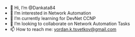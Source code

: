 - 👋 Hi, I’m @Dankata84
- 👀 I’m interested in Network Automation
- 🌱 I’m currently learning for DevNet CCNP
- 💞️ I’m looking to collaborate on Network Automation Tasks
- 📫 How to reach me: yordan.k.tsvetkov@gmail.com

<!---
Dankata84/Dankata84 is a ✨ special ✨ repository because its `README.md` (this file) appears on your GitHub profile.
You can click the Preview link to take a look at your changes.
--->
